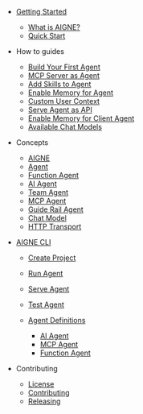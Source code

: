 * [Getting Started](/getting-started/index.md)

  * [What is AIGNE?](/getting-started/what-is-aigne.md)
  * [Quick Start](/getting-started/quick-start.md)

* How to guides

  * [Build Your First Agent](/how-to-guides/build-your-first-agent.md)
  * [MCP Server as Agent](/how-to-guides/mcp-server-as-agent.md)
  * [Add Skills to Agent](/how-to-guides/add-skills-to-agent.md)
  * [Enable Memory for Agent](/how-to-guides/enable-memory-for-agent.md)
  * [Custom User Context](/how-to-guides/custom-user-context.md)
  * [Serve Agent as API](/how-to-guides/serve-agent-as-api.md)
  * [Enable Memory for Client Agent](/how-to-guides/enable-memory-for-client-agent.md)
  * [Available Chat Models](/how-to-guides/available-chat-models.md)

* Concepts

  * [AIGNE](/concepts/aigne.md)
  * [Agent](/concepts/agent.md)
  * [Function Agent](/concepts/function-agent.md)
  * [AI Agent](/concepts/ai-agent.md)
  * [Team Agent](/concepts/team-agent.md)
  * [MCP Agent](/concepts/mcp-agent.md)
  * [Guide Rail Agent](/concepts/guide-rail-agent.md)
  * [Chat Model](/concepts/chat-model.md)
  * [HTTP Transport](/concepts/http-transport.md)

* [AIGNE CLI](/cli/index.md)

  * [Create Project](/cli/create.md)

  * [Run Agent](/cli/run.md)

  * [Serve Agent](/cli/serve.md)

  * [Test Agent](/cli/test.md)

  * [Agent Definitions](/cli/definitions/index.md)

    * [AI Agent](/cli/definitions/agent.md)
    * [MCP Agent](/cli/definitions/mcp.md)
    * [Function Agent](/cli/definitions/function.md)

<!-- api reference -->

* Contributing

  * [License](/LICENSE.md)
  * [Contributing](/CONTRIBUTING.md)
  * [Releasing](/RELEASING.md)
